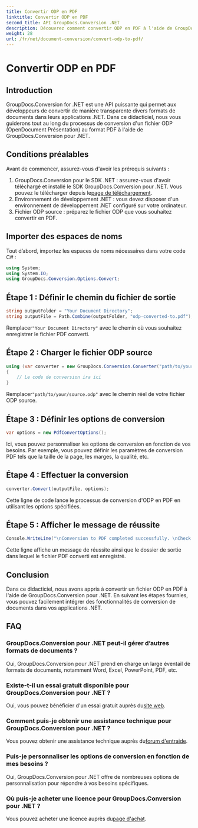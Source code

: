 ```yaml
---
title: Convertir ODP en PDF
linktitle: Convertir ODP en PDF
second_title: API GroupDocs.Conversion .NET
description: Découvrez comment convertir ODP en PDF à l'aide de GroupDocs.Conversion pour .NET. Suivez notre guide étape par étape pour une conversion transparente de documents.
weight: 28
url: /fr/net/document-conversion/convert-odp-to-pdf/
---
```


# Convertir ODP en PDF

## Introduction
GroupDocs.Conversion for .NET est une API puissante qui permet aux développeurs de convertir de manière transparente divers formats de documents dans leurs applications .NET. Dans ce didacticiel, nous vous guiderons tout au long du processus de conversion d'un fichier ODP (OpenDocument Présentation) au format PDF à l'aide de GroupDocs.Conversion pour .NET.
## Conditions préalables
Avant de commencer, assurez-vous d'avoir les prérequis suivants :
1.  GroupDocs.Conversion pour le SDK .NET : assurez-vous d'avoir téléchargé et installé le SDK GroupDocs.Conversion pour .NET. Vous pouvez le télécharger depuis le[page de téléchargement](https://releases.groupdocs.com/conversion/net/).
2. Environnement de développement .NET : vous devez disposer d'un environnement de développement .NET configuré sur votre ordinateur.
3. Fichier ODP source : préparez le fichier ODP que vous souhaitez convertir en PDF.

## Importer des espaces de noms
Tout d’abord, importez les espaces de noms nécessaires dans votre code C# :
```csharp
using System;
using System.IO;
using GroupDocs.Conversion.Options.Convert;
```
## Étape 1 : Définir le chemin du fichier de sortie
```csharp
string outputFolder = "Your Document Directory";
string outputFile = Path.Combine(outputFolder, "odp-converted-to.pdf");
```
 Remplacer`"Your Document Directory"` avec le chemin où vous souhaitez enregistrer le fichier PDF converti.
## Étape 2 : Charger le fichier ODP source
```csharp
using (var converter = new GroupDocs.Conversion.Converter("path/to/your/source.odp"))
{
    // Le code de conversion ira ici
}
```
 Remplacer`"path/to/your/source.odp"` avec le chemin réel de votre fichier ODP source.
## Étape 3 : Définir les options de conversion
```csharp
var options = new PdfConvertOptions();
```
Ici, vous pouvez personnaliser les options de conversion en fonction de vos besoins. Par exemple, vous pouvez définir les paramètres de conversion PDF tels que la taille de la page, les marges, la qualité, etc.
## Étape 4 : Effectuer la conversion
```csharp
converter.Convert(outputFile, options);
```
Cette ligne de code lance le processus de conversion d'ODP en PDF en utilisant les options spécifiées.
## Étape 5 : Afficher le message de réussite
```csharp
Console.WriteLine("\nConversion to PDF completed successfully. \nCheck output in {0}", outputFolder);
```
Cette ligne affiche un message de réussite ainsi que le dossier de sortie dans lequel le fichier PDF converti est enregistré.

## Conclusion
Dans ce didacticiel, nous avons appris à convertir un fichier ODP en PDF à l'aide de GroupDocs.Conversion pour .NET. En suivant les étapes fournies, vous pouvez facilement intégrer des fonctionnalités de conversion de documents dans vos applications .NET.
## FAQ
### GroupDocs.Conversion pour .NET peut-il gérer d’autres formats de documents ?
Oui, GroupDocs.Conversion pour .NET prend en charge un large éventail de formats de documents, notamment Word, Excel, PowerPoint, PDF, etc.
### Existe-t-il un essai gratuit disponible pour GroupDocs.Conversion pour .NET ?
 Oui, vous pouvez bénéficier d'un essai gratuit auprès du[site web](https://releases.groupdocs.com/).
### Comment puis-je obtenir une assistance technique pour GroupDocs.Conversion pour .NET ?
 Vous pouvez obtenir une assistance technique auprès du[forum d'entraide](https://forum.groupdocs.com/c/conversion/11).
### Puis-je personnaliser les options de conversion en fonction de mes besoins ?
Oui, GroupDocs.Conversion pour .NET offre de nombreuses options de personnalisation pour répondre à vos besoins spécifiques.
### Où puis-je acheter une licence pour GroupDocs.Conversion pour .NET ?
 Vous pouvez acheter une licence auprès du[page d'achat](https://purchase.groupdocs.com/buy).